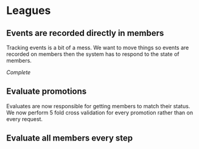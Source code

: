 # Leagues

## Events are recorded directly in members

Tracking events is a bit of a mess. We want to move things so events are recorded on members then
the system has to respond to the state of members.

*Complete*

## Evaluate promotions

Evaluates are now responsible for getting members to match their status.
We now perform 5 fold cross validation for every promotion rather than on every request.

## Evaluate all members every step
